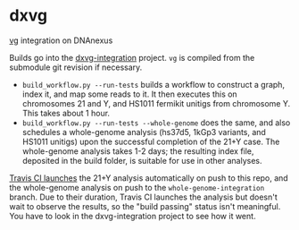 # dxvg
[vg](https://github.com/ekg/vg) integration on DNAnexus

Builds go into the [dxvg-integration](https://platform.dnanexus.com/projects/BgYjfJQ0QpJ5qyBvfbzXY890/data/) project. `vg` is compiled from the submodule git revision if necessary.

* `build_workflow.py --run-tests` builds a workflow to construct a graph, index it, and map some reads to it. It then executes this on chromosomes 21 and Y, and HS1011 fermikit unitigs from chromosome Y. This takes about 1 hour.
* `build_workflow.py --run-tests --whole-genome` does the same, and also schedules a whole-genome analysis (hs37d5, 1kGp3 variants, and HS1011 unitigs) upon the successful completion of the 21+Y case. The whole-genome analysis takes 1-2 days; the resulting index file, deposited in the build folder, is suitable for use in other analyses.

[Travis CI launches](https://travis-ci.org/dnanexus-rnd/dxvg) the 21+Y analysis automatically on push to this repo, and the whole-genome analysis on push to the `whole-genome-integration` branch. Due to their duration, Travis CI launches the analysis but doesn't wait to observe the results, so the "build passing" status isn't meaningful. You have to look in the dxvg-integration project to see how it went.
